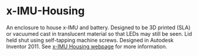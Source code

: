x-IMU-Housing
=============

An enclosure to house x-IMU and battery.  Designed to be 3D printed (SLA) or vacuumed cast in translucent material so that LEDs may still be seen.  Lid held shut using self-tapping machine screws.  Designed in Autodesk Inventor 2011. See [x-IMU Housing webpage](http://www.x-io.co.uk/x-imu-housing/) for more information.

